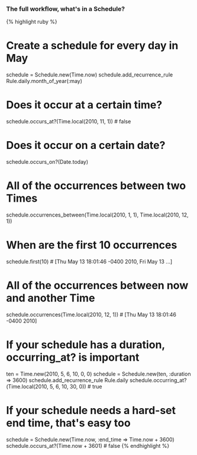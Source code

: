 ### The full workflow, what's in a Schedule?

{% highlight ruby %}
# Create a schedule for every day in May
schedule = Schedule.new(Time.now)
schedule.add_recurrence_rule Rule.daily.month_of_year(:may)

# Does it occur at a certain time?
schedule.occurs_at?(Time.local(2010, 11, 1)) # false

# Does it occur on a certain date?
schedule.occurs_on?(Date.today)

# All of the occurrences between two Times
schedule.occurrences_between(Time.local(2010, 1, 1), Time.local(2010, 12, 1))

# When are the first 10 occurrences
schedule.first(10) # [Thu May 13 18:01:46 -0400 2010, Fri May 13 ...]

# All of the occurrences between now and another Time
schedule.occurrences(Time.local(2010, 12, 1)) # [Thu May 13 18:01:46 -0400 2010]

# If your schedule has a duration, occurring_at? is important
ten = Time.new(2010, 5, 6, 10, 0, 0)
schedule = Schedule.new(ten, :duration => 3600)
schedule.add_recurrence_rule Rule.daily
schedule.occurring_at?(Time.local(2010, 5, 6, 10, 30, 0)) # true

# If your schedule needs a hard-set end time, that's easy too
schedule = Schedule.new(Time.now, :end_time => Time.now + 3600)
schedule.occurs_at?(Time.now + 3601) # false
{% endhighlight %}